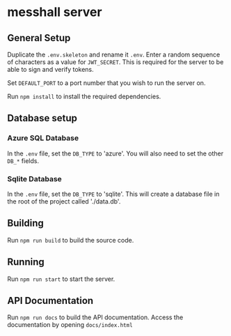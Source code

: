 # messhall server

## General Setup
Duplicate the `.env.skeleton` and rename it `.env`.
Enter a random sequence of characters as a value for `JWT_SECRET`. This is required for the server to be able to sign and verify tokens.

Set `DEFAULT_PORT` to a port number that you wish to run the server on.

Run `npm install` to install the required dependencies.

## Database setup
### Azure SQL Database
In the `.env` file, set the `DB_TYPE` to 'azure'. You will also need to set the other `DB_*` fields.

### Sqlite Database
In the `.env` file, set the `DB_TYPE` to 'sqlite'. This will create a database file in the root of the project called './data.db'.

## Building
Run `npm run build` to build the source code.

## Running
Run `npm run start` to start the server.

## API Documentation
Run `npm run docs` to build the API documentation. Access the documentation by opening `docs/index.html`